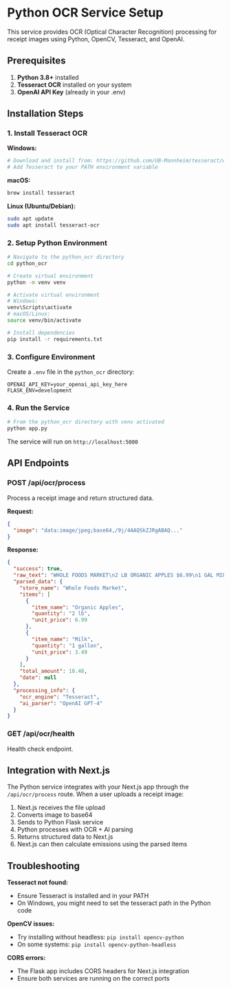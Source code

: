 # Python OCR Service Setup

This service provides OCR (Optical Character Recognition) processing for receipt images using Python, OpenCV, Tesseract, and OpenAI.

## Prerequisites

1. **Python 3.8+** installed
2. **Tesseract OCR** installed on your system
3. **OpenAI API Key** (already in your .env)

## Installation Steps

### 1. Install Tesseract OCR

**Windows:**

```bash
# Download and install from: https://github.com/UB-Mannheim/tesseract/wiki
# Add Tesseract to your PATH environment variable
```

**macOS:**

```bash
brew install tesseract
```

**Linux (Ubuntu/Debian):**

```bash
sudo apt update
sudo apt install tesseract-ocr
```

### 2. Setup Python Environment

```bash
# Navigate to the python_ocr directory
cd python_ocr

# Create virtual environment
python -m venv venv

# Activate virtual environment
# Windows:
venv\Scripts\activate
# macOS/Linux:
source venv/bin/activate

# Install dependencies
pip install -r requirements.txt
```

### 3. Configure Environment

Create a `.env` file in the `python_ocr` directory:

```
OPENAI_API_KEY=your_openai_api_key_here
FLASK_ENV=development
```

### 4. Run the Service

```bash
# From the python_ocr directory with venv activated
python app.py
```

The service will run on `http://localhost:5000`

## API Endpoints

### POST /api/ocr/process

Process a receipt image and return structured data.

**Request:**

```json
{
  "image": "data:image/jpeg;base64,/9j/4AAQSkZJRgABAQ..."
}
```

**Response:**

```json
{
  "success": true,
  "raw_text": "WHOLE FOODS MARKET\n2 LB ORGANIC APPLES $6.99\n1 GAL MILK $3.49\nTOTAL: $10.48",
  "parsed_data": {
    "store_name": "Whole Foods Market",
    "items": [
      {
        "item_name": "Organic Apples",
        "quantity": "2 lb",
        "unit_price": 6.99
      },
      {
        "item_name": "Milk",
        "quantity": "1 gallon",
        "unit_price": 3.49
      }
    ],
    "total_amount": 10.48,
    "date": null
  },
  "processing_info": {
    "ocr_engine": "Tesseract",
    "ai_parser": "OpenAI GPT-4"
  }
}
```

### GET /api/ocr/health

Health check endpoint.

## Integration with Next.js

The Python service integrates with your Next.js app through the `/api/ocr/process` route. When a user uploads a receipt image:

1. Next.js receives the file upload
2. Converts image to base64
3. Sends to Python Flask service
4. Python processes with OCR + AI parsing
5. Returns structured data to Next.js
6. Next.js can then calculate emissions using the parsed items

## Troubleshooting

**Tesseract not found:**

- Ensure Tesseract is installed and in your PATH
- On Windows, you might need to set the tesseract path in the Python code

**OpenCV issues:**

- Try installing without headless: `pip install opencv-python`
- On some systems: `pip install opencv-python-headless`

**CORS errors:**

- The Flask app includes CORS headers for Next.js integration
- Ensure both services are running on the correct ports

